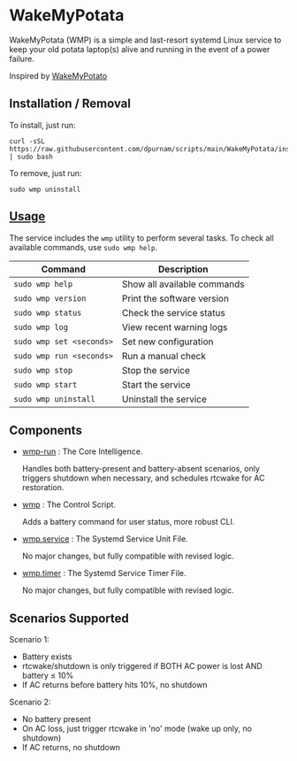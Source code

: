 WakeMyPotata
=============

WakeMyPotata (WMP) is a simple and last-resort systemd Linux service to keep your old potata laptop(s) alive and running in the event of a power failure.

Inspired by [WakeMyPotato](https://github.com/pablogila/WakeMyPotato)


## Installation / Removal

To install, just run:

```shell
curl -sSL https://raw.githubusercontent.com/dpurnam/scripts/main/WakeMyPotata/install.sh | sudo bash
```

To remove, just run:

```shell
sudo wmp uninstall
```

## [Usage](https://github.com/pablogila/WakeMyPotato/tree/main#usage)
The service includes the `wmp` utility to perform several tasks.
To check all available commands, use `sudo wmp help`.

| Command | Description |
| ------- | ----------- |
| `sudo wmp help`          | Show all available commands |
| `sudo wmp version`       | Print the software version |
| `sudo wmp status`        | Check the service status |
| `sudo wmp log`           | View recent warning logs |
| `sudo wmp set <seconds>` | Set new configuration |
| `sudo wmp run <seconds>` | Run a manual check |
| `sudo wmp stop`          | Stop the service |
| `sudo wmp start`         | Start the service |
| `sudo wmp uninstall`     | Uninstall the service |

## Components

- [wmp-run](https://github.com/dpurnam/scripts/blob/main/WakeMyPotata/src/wmp-run) : The Core Intelligence.

  Handles both battery-present and battery-absent scenarios, only triggers shutdown when necessary, and schedules rtcwake for AC restoration.
- [wmp](https://github.com/dpurnam/scripts/blob/main/WakeMyPotata/src/wmp) : The Control Script.

  Adds a battery command for user status, more robust CLI.
- [wmp.service](https://github.com/dpurnam/scripts/blob/main/WakeMyPotata/src/wmp.service) : The Systemd Service Unit File.

  No major changes, but fully compatible with revised logic.
- [wmp.timer](https://github.com/dpurnam/scripts/blob/main/WakeMyPotata/src/wmp.timer) : The Systemd Service Timer File.

  No major changes, but fully compatible with revised logic.

## Scenarios Supported
Scenario 1:
- Battery exists
- rtcwake/shutdown is only triggered if BOTH AC power is lost AND battery ≤ 10%
- If AC returns before battery hits 10%, no shutdown

Scenario 2:
- No battery present
- On AC loss, just trigger rtcwake in 'no' mode (wake up only, no shutdown)
- If AC returns, no shutdown
